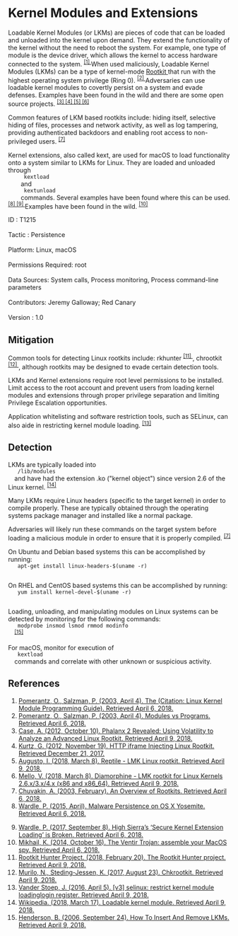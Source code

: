 <div class="container-fluid">
 <h1>
  Kernel Modules and Extensions
 </h1>
 <div class="row">
  <div class="col-md-8 description-body">
   <p>
    Loadable Kernel Modules (or LKMs) are pieces of code that can be loaded and unloaded into the kernel upon demand. They extend the functionality of the kernel without the need to reboot the system. For example, one type of module is the device driver, which allows the kernel to access hardware connected to the system.
    <span class="scite-citeref-number" data-reference="Linux Kernel Programming" id="scite-ref-1-a">
     <sup>
      <a aria-describedby="qtip-0" data-hasqtip="0" href="https://www.tldp.org/LDP/lkmpg/2.4/lkmpg.pdf" target="_blank">
       [1]
      </a>
     </sup>
    </span>
    When used maliciously, Loadable Kernel Modules (LKMs) can be a type of kernel-mode
    <a href="https://attack.mitre.org/techniques/T1014">
     Rootkit
    </a>
    that run with the highest operating system privilege (Ring 0).
    <span class="scite-citeref-number" data-reference="Linux Kernel Module Programming Guide" id="scite-ref-2-a">
     <sup>
      <a aria-describedby="qtip-1" data-hasqtip="1" href="http://www.tldp.org/LDP/lkmpg/2.4/html/x437.html" target="_blank">
       [2]
      </a>
     </sup>
    </span>
    Adversaries can use loadable kernel modules to covertly persist on a system and evade defenses. Examples have been found in the wild and there are some open source projects.
    <span class="scite-citeref-number" data-reference="Volatility Phalanx2" id="scite-ref-3-a">
     <sup>
      <a aria-describedby="qtip-2" data-hasqtip="2" href="https://volatility-labs.blogspot.com/2012/10/phalanx-2-revealed-using-volatility-to.html" target="_blank">
       [3]
      </a>
     </sup>
    </span>
    <span class="scite-citeref-number" data-reference="CrowdStrike Linux Rootkit" id="scite-ref-4-a">
     <sup>
      <a aria-describedby="qtip-3" data-hasqtip="3" href="https://www.crowdstrike.com/blog/http-iframe-injecting-linux-rootkit/" target="_blank">
       [4]
      </a>
     </sup>
    </span>
    <span class="scite-citeref-number" data-reference="GitHub Reptile" id="scite-ref-5-a">
     <sup>
      <a aria-describedby="qtip-4" data-hasqtip="4" href="https://github.com/f0rb1dd3n/Reptile" target="_blank">
       [5]
      </a>
     </sup>
    </span>
    <span class="scite-citeref-number" data-reference="GitHub Diamorphine" id="scite-ref-6-a">
     <sup>
      <a aria-describedby="qtip-5" data-hasqtip="5" href="https://github.com/m0nad/Diamorphine" target="_blank">
       [6]
      </a>
     </sup>
    </span>
   </p>
   <p>
    Common features of LKM based rootkits include: hiding itself, selective hiding of files, processes and network activity, as well as log tampering, providing authenticated backdoors and enabling root access to non-privileged users.
    <span class="scite-citeref-number" data-reference="iDefense Rootkit Overview" id="scite-ref-7-a">
     <sup>
      <a aria-describedby="qtip-6" data-hasqtip="6" href="http://www.megasecurity.org/papers/Rootkits.pdf" target="_blank">
       [7]
      </a>
     </sup>
    </span>
   </p>
   <p>
    Kernel extensions, also called kext, are used for macOS to load functionality onto a system similar to LKMs for Linux. They are loaded and unloaded through
    <code>
     kextload
    </code>
    and
    <code>
     kextunload
    </code>
    commands. Several examples have been found where this can be used.
    <span class="scite-citeref-number" data-reference="RSAC 2015 San Francisco Patrick Wardle" id="scite-ref-8-a">
     <sup>
      <a aria-describedby="qtip-7" data-hasqtip="7" href="https://www.rsaconference.com/writable/presentations/file_upload/ht-r03-malware-persistence-on-os-x-yosemite_final.pdf" target="_blank">
       [8]
      </a>
     </sup>
    </span>
    <span class="scite-citeref-number" data-reference="Synack Secure Kernel Extension Broken" id="scite-ref-9-a">
     <sup>
      <a aria-describedby="qtip-8" data-hasqtip="8" href="https://www.synack.com/2017/09/08/high-sierras-secure-kernel-extension-loading-is-broken/" target="_blank">
       [9]
      </a>
     </sup>
    </span>
    Examples have been found in the wild.
    <span class="scite-citeref-number" data-reference="Securelist Ventir" id="scite-ref-10-a">
     <sup>
      <a aria-describedby="qtip-9" data-hasqtip="9" href="https://securelist.com/the-ventir-trojan-assemble-your-macos-spy/67267/" target="_blank">
       [10]
      </a>
     </sup>
    </span>
   </p>
  </div>
  <div class="col-md-4">
   <div class="card">
    <div class="card-body">
     <div class="card-data">
      <span class="h5 card-title">
       ID
      </span>
      : T1215
      <br/>
      <br/>
     </div>
     <div class="card-data">
      <span class="h5 card-title">
      </span>
     </div>
     <div class="card-data">
      <span class="h5 card-title">
       Tactic
      </span>
      : Persistence
      <br/>
      <br/>
     </div>
     <div class="card-data">
      <span class="h5 card-title">
       Platform:
      </span>
      Linux, macOS
      <br/>
      <br/>
     </div>
     <div class="card-data">
      <span class="h5 card-title">
       Permissions Required:
      </span>
      root
      <br/>
      <br/>
     </div>
     <div class="card-data">
      <span class="h5 card-title">
      </span>
     </div>
     <div class="card-data">
      <span class="h5 card-title">
       Data Sources:
      </span>
      System calls, Process monitoring, Process command-line parameters
      <br/>
      <br/>
     </div>
     <div class="card-data">
      <span class="h5 card-title">
      </span>
     </div>
     <div class="card-data">
      <span class="h5 card-title">
      </span>
     </div>
     <div class="card-data">
      <span class="h5 card-title">
      </span>
     </div>
     <div class="card-data">
      <span class="h5 card-title">
      </span>
     </div>
     <div class="card-data">
      <span class="h5 card-title">
      </span>
     </div>
     <div class="card-data">
      <span class="h5 card-title">
       Contributors:
      </span>
      Jeremy Galloway; Red Canary
      <br/>
      <br/>
     </div>
     <div class="card-data">
      <span class="h5 card-title">
       Version
      </span>
      : 1.0
     </div>
    </div>
   </div>
  </div>
 </div>
 <h2 class="pt-3" id="mitigation">
  Mitigation
 </h2>
 <p>
  Common tools for detecting Linux rootkits include: rkhunter
  <span class="scite-citeref-number" data-reference="SourceForge rkhunter" id="scite-ref-11-a">
   <sup>
    <a aria-describedby="qtip-10" data-hasqtip="10" href="http://rkhunter.sourceforge.net" target="_blank">
     [11]
    </a>
   </sup>
  </span>
  , chrootkit
  <span class="scite-citeref-number" data-reference="Chkrootkit Main" id="scite-ref-12-a">
   <sup>
    <a aria-describedby="qtip-11" data-hasqtip="11" href="http://www.chkrootkit.org/" target="_blank">
     [12]
    </a>
   </sup>
  </span>
  , although rootkits may be designed to evade certain detection tools.
 </p>
 <p>
  LKMs and Kernel extensions require root level permissions to be installed. Limit access to the root account and prevent users from loading kernel modules and extensions through proper privilege separation and limiting Privilege Escalation opportunities.
 </p>
 <p>
  Application whitelisting and software restriction tools, such as SELinux, can also aide in restricting kernel module loading.
  <span class="scite-citeref-number" data-reference="Kernel.org Restrict Kernel Module" id="scite-ref-13-a">
   <sup>
    <a aria-describedby="qtip-12" data-hasqtip="12" href="https://patchwork.kernel.org/patch/8754821/" target="_blank">
     [13]
    </a>
   </sup>
  </span>
 </p>
 <h2 class="pt-3" id="detection">
  Detection
 </h2>
 <p>
  LKMs are typically loaded into
  <code>
   /lib/modules
  </code>
  and have had the extension .ko ("kernel object") since version 2.6 of the Linux kernel.
  <span class="scite-citeref-number" data-reference="Wikipedia Loadable Kernel Module" id="scite-ref-14-a">
   <sup>
    <a aria-describedby="qtip-13" data-hasqtip="13" href="https://en.wikipedia.org/wiki/Loadable_kernel_module#Linux" target="_blank">
     [14]
    </a>
   </sup>
  </span>
 </p>
 <p>
  Many LKMs require Linux headers (specific to the target kernel) in order to compile properly. These are typically obtained through the operating systems package manager and installed like a normal package.
 </p>
 <p>
  Adversaries will likely run these commands on the target system before loading a malicious module in order to ensure that it is properly compiled.
  <span class="scite-citeref-number" data-reference="iDefense Rootkit Overview" id="scite-ref-7-a">
   <sup>
    <a aria-describedby="qtip-6" data-hasqtip="6" href="http://www.megasecurity.org/papers/Rootkits.pdf" target="_blank">
     [7]
    </a>
   </sup>
  </span>
 </p>
 <p>
  On Ubuntu and Debian based systems this can be accomplished by running:
  <code>
   apt-get install linux-headers-$(uname -r)
  </code>
 </p>
 <p>
  On RHEL and CentOS based systems this can be accomplished by running:
  <code>
   yum install kernel-devel-$(uname -r)
  </code>
 </p>
 <p>
  Loading, unloading, and manipulating modules on Linux systems can be detected by monitoring for the following commands:
  <code>
   modprobe insmod lsmod rmmod modinfo
  </code>
  <span class="scite-citeref-number" data-reference="Linux Loadable Kernel Module Insert and Remove LKMs" id="scite-ref-15-a">
   <sup>
    <a aria-describedby="qtip-14" data-hasqtip="14" href="http://tldp.org/HOWTO/Module-HOWTO/x197.html" target="_blank">
     [15]
    </a>
   </sup>
  </span>
 </p>
 <p>
  For macOS, monitor for execution of
  <code>
   kextload
  </code>
  commands and correlate with other unknown or suspicious activity.
 </p>
 <h2 class="pt-3" id="references">
  References
 </h2>
 <div class="row">
  <div class="col">
   <ol>
    <li>
     <span class="scite-citation" id="scite-1">
      <span class="scite-citation-text">
       <a class="external text" href="https://www.tldp.org/LDP/lkmpg/2.4/lkmpg.pdf" name="scite-1" rel="nofollow" target="_blank">
        Pomerantz, O., Salzman, P. (2003, April 4). The  (Citation: Linux Kernel Module Programming Guide). Retrieved April 6, 2018.
       </a>
      </span>
     </span>
    </li>
    <li>
     <span class="scite-citation" id="scite-2">
      <span class="scite-citation-text">
       <a class="external text" href="http://www.tldp.org/LDP/lkmpg/2.4/html/x437.html" name="scite-2" rel="nofollow" target="_blank">
        Pomerantz, O., Salzman, P. (2003, April 4). Modules vs Programs. Retrieved April 6, 2018.
       </a>
      </span>
     </span>
    </li>
    <li>
     <span class="scite-citation" id="scite-3">
      <span class="scite-citation-text">
       <a class="external text" href="https://volatility-labs.blogspot.com/2012/10/phalanx-2-revealed-using-volatility-to.html" name="scite-3" rel="nofollow" target="_blank">
        Case, A. (2012, October 10). Phalanx 2 Revealed: Using Volatility to Analyze an Advanced Linux Rootkit. Retrieved April 9, 2018.
       </a>
      </span>
     </span>
    </li>
    <li>
     <span class="scite-citation" id="scite-4">
      <span class="scite-citation-text">
       <a class="external text" href="https://www.crowdstrike.com/blog/http-iframe-injecting-linux-rootkit/" name="scite-4" rel="nofollow" target="_blank">
        Kurtz, G. (2012, November 19). HTTP iframe Injecting Linux Rootkit. Retrieved December 21, 2017.
       </a>
      </span>
     </span>
    </li>
    <li>
     <span class="scite-citation" id="scite-5">
      <span class="scite-citation-text">
       <a class="external text" href="https://github.com/f0rb1dd3n/Reptile" name="scite-5" rel="nofollow" target="_blank">
        Augusto, I. (2018, March 8). Reptile - LMK Linux rootkit. Retrieved April 9, 2018.
       </a>
      </span>
     </span>
    </li>
    <li>
     <span class="scite-citation" id="scite-6">
      <span class="scite-citation-text">
       <a class="external text" href="https://github.com/m0nad/Diamorphine" name="scite-6" rel="nofollow" target="_blank">
        Mello, V. (2018, March 8). Diamorphine - LMK rootkit for Linux Kernels 2.6.x/3.x/4.x (x86 and x86_64). Retrieved April 9, 2018.
       </a>
      </span>
     </span>
    </li>
    <li>
     <span class="scite-citation" id="scite-7">
      <span class="scite-citation-text">
       <a class="external text" href="http://www.megasecurity.org/papers/Rootkits.pdf" name="scite-7" rel="nofollow" target="_blank">
        Chuvakin, A. (2003, February). An Overview of Rootkits. Retrieved April 6, 2018.
       </a>
      </span>
     </span>
    </li>
    <li>
     <span class="scite-citation" id="scite-8">
      <span class="scite-citation-text">
       <a class="external text" href="https://www.rsaconference.com/writable/presentations/file_upload/ht-r03-malware-persistence-on-os-x-yosemite_final.pdf" name="scite-8" rel="nofollow" target="_blank">
        Wardle, P. (2015, April). Malware Persistence on OS X Yosemite. Retrieved April 6, 2018.
       </a>
      </span>
     </span>
    </li>
   </ol>
  </div>
  <div class="col">
   <ol start="9.5">
    <li>
     <span class="scite-citation" id="scite-9">
      <span class="scite-citation-text">
       <a class="external text" href="https://www.synack.com/2017/09/08/high-sierras-secure-kernel-extension-loading-is-broken/" name="scite-9" rel="nofollow" target="_blank">
        Wardle, P. (2017, September 8). High Sierra’s ‘Secure Kernel Extension Loading’ is Broken. Retrieved April 6, 2018.
       </a>
      </span>
     </span>
    </li>
    <li>
     <span class="scite-citation" id="scite-10">
      <span class="scite-citation-text">
       <a class="external text" href="https://securelist.com/the-ventir-trojan-assemble-your-macos-spy/67267/" name="scite-10" rel="nofollow" target="_blank">
        Mikhail, K. (2014, October 16). The Ventir Trojan: assemble your MacOS spy. Retrieved April 6, 2018.
       </a>
      </span>
     </span>
    </li>
    <li>
     <span class="scite-citation" id="scite-11">
      <span class="scite-citation-text">
       <a class="external text" href="http://rkhunter.sourceforge.net" name="scite-11" rel="nofollow" target="_blank">
        Rootkit Hunter Project. (2018, February 20). The Rootkit Hunter project. Retrieved April 9, 2018.
       </a>
      </span>
     </span>
    </li>
    <li>
     <span class="scite-citation" id="scite-12">
      <span class="scite-citation-text">
       <a class="external text" href="http://www.chkrootkit.org/" name="scite-12" rel="nofollow" target="_blank">
        Murilo, N., Steding-Jessen, K. (2017, August 23). Chkrootkit. Retrieved April 9, 2018.
       </a>
      </span>
     </span>
    </li>
    <li>
     <span class="scite-citation" id="scite-13">
      <span class="scite-citation-text">
       <a class="external text" href="https://patchwork.kernel.org/patch/8754821/" name="scite-13" rel="nofollow" target="_blank">
        Vander Stoep, J. (2016, April 5). [v3] selinux: restrict kernel module loadinglogin  register. Retrieved April 9, 2018.
       </a>
      </span>
     </span>
    </li>
    <li>
     <span class="scite-citation" id="scite-14">
      <span class="scite-citation-text">
       <a class="external text" href="https://en.wikipedia.org/wiki/Loadable_kernel_module#Linux" name="scite-14" rel="nofollow" target="_blank">
        Wikipedia. (2018, March 17). Loadable kernel module. Retrieved April 9, 2018.
       </a>
      </span>
     </span>
    </li>
    <li>
     <span class="scite-citation" id="scite-15">
      <span class="scite-citation-text">
       <a class="external text" href="http://tldp.org/HOWTO/Module-HOWTO/x197.html" name="scite-15" rel="nofollow" target="_blank">
        Henderson, B. (2006, September 24). How To Insert And Remove LKMs. Retrieved April 9, 2018.
       </a>
      </span>
     </span>
    </li>
   </ol>
  </div>
 </div>
</div>
